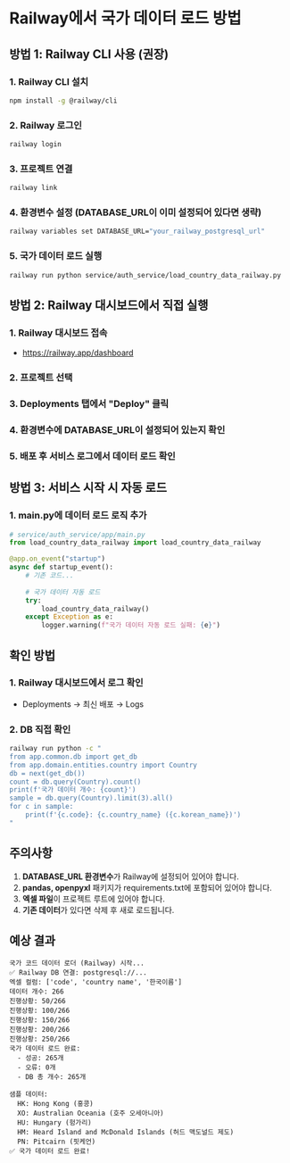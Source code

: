 # Railway에서 국가 데이터 로드 방법

## 방법 1: Railway CLI 사용 (권장)

### 1. Railway CLI 설치
```bash
npm install -g @railway/cli
```

### 2. Railway 로그인
```bash
railway login
```

### 3. 프로젝트 연결
```bash
railway link
```

### 4. 환경변수 설정 (DATABASE_URL이 이미 설정되어 있다면 생략)
```bash
railway variables set DATABASE_URL="your_railway_postgresql_url"
```

### 5. 국가 데이터 로드 실행
```bash
railway run python service/auth_service/load_country_data_railway.py
```

## 방법 2: Railway 대시보드에서 직접 실행

### 1. Railway 대시보드 접속
- https://railway.app/dashboard

### 2. 프로젝트 선택

### 3. Deployments 탭에서 "Deploy" 클릭

### 4. 환경변수에 DATABASE_URL이 설정되어 있는지 확인

### 5. 배포 후 서비스 로그에서 데이터 로드 확인

## 방법 3: 서비스 시작 시 자동 로드

### 1. main.py에 데이터 로드 로직 추가
```python
# service/auth_service/app/main.py
from load_country_data_railway import load_country_data_railway

@app.on_event("startup")
async def startup_event():
    # 기존 코드...
    
    # 국가 데이터 자동 로드
    try:
        load_country_data_railway()
    except Exception as e:
        logger.warning(f"국가 데이터 자동 로드 실패: {e}")
```

## 확인 방법

### 1. Railway 대시보드에서 로그 확인
- Deployments → 최신 배포 → Logs

### 2. DB 직접 확인
```bash
railway run python -c "
from app.common.db import get_db
from app.domain.entities.country import Country
db = next(get_db())
count = db.query(Country).count()
print(f'국가 데이터 개수: {count}')
sample = db.query(Country).limit(3).all()
for c in sample:
    print(f'{c.code}: {c.country_name} ({c.korean_name})')
"
```

## 주의사항

1. **DATABASE_URL 환경변수**가 Railway에 설정되어 있어야 합니다.
2. **pandas, openpyxl** 패키지가 requirements.txt에 포함되어 있어야 합니다.
3. **엑셀 파일**이 프로젝트 루트에 있어야 합니다.
4. **기존 데이터**가 있다면 삭제 후 새로 로드됩니다.

## 예상 결과

```
국가 코드 데이터 로더 (Railway) 시작...
✅ Railway DB 연결: postgresql://...
엑셀 컬럼: ['code', 'country name', '한국이름']
데이터 개수: 266
진행상황: 50/266
진행상황: 100/266
진행상황: 150/266
진행상황: 200/266
진행상황: 250/266
국가 데이터 로드 완료:
  - 성공: 265개
  - 오류: 0개
  - DB 총 개수: 265개

샘플 데이터:
  HK: Hong Kong (홍콩)
  XO: Australian Oceania (호주 오세아니아)
  HU: Hungary (헝가리)
  HM: Heard Island and McDonald Islands (허드 맥도널드 제도)
  PN: Pitcairn (핏케언)
✅ 국가 데이터 로드 완료!
```
